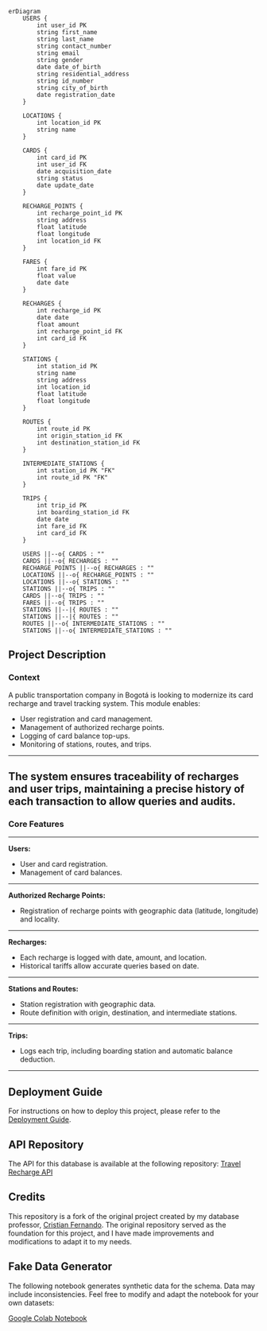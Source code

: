 ```mermaid
erDiagram
    USERS {
        int user_id PK
        string first_name
        string last_name
        string contact_number
        string email
        string gender
        date date_of_birth
        string residential_address
        string id_number
        string city_of_birth
        date registration_date
    }

    LOCATIONS {
        int location_id PK
        string name
    }

    CARDS {
        int card_id PK
        int user_id FK
        date acquisition_date
        string status
        date update_date
    }

    RECHARGE_POINTS {
        int recharge_point_id PK
        string address
        float latitude
        float longitude
        int location_id FK
    }

    FARES {
        int fare_id PK
        float value
        date date
    }

    RECHARGES {
        int recharge_id PK
        date date
        float amount
        int recharge_point_id FK
        int card_id FK
    }

    STATIONS {
        int station_id PK
        string name
        string address
        int location_id
        float latitude
        float longitude
    }

    ROUTES {
        int route_id PK
        int origin_station_id FK
        int destination_station_id FK
    }

    INTERMEDIATE_STATIONS {
        int station_id PK "FK"
        int route_id PK "FK"
    }

    TRIPS {
        int trip_id PK
        int boarding_station_id FK
        date date
        int fare_id FK
        int card_id FK
    }

    USERS ||--o{ CARDS : ""
    CARDS ||--o{ RECHARGES : ""
    RECHARGE_POINTS ||--o{ RECHARGES : ""
    LOCATIONS ||--o{ RECHARGE_POINTS : ""
    LOCATIONS ||--o{ STATIONS : ""
    STATIONS ||--o{ TRIPS : ""
    CARDS ||--o{ TRIPS : ""
    FARES ||--o{ TRIPS : ""
    STATIONS ||--|{ ROUTES : ""
    STATIONS ||--|{ ROUTES : ""
    ROUTES ||--o{ INTERMEDIATE_STATIONS : ""
    STATIONS ||--o{ INTERMEDIATE_STATIONS : ""
```

## Project Description

### Context

A public transportation company in Bogotá is looking to modernize its card recharge and travel tracking system. This module enables:

- User registration and card management.
- Management of authorized recharge points.
- Logging of card balance top-ups.
- Monitoring of stations, routes, and trips.
---
The system ensures traceability of recharges and user trips, maintaining a precise history of each transaction to allow queries and audits.
---
### Core Features
---
**Users:**

- User and card registration.
- Management of card balances.

--- 

**Authorized Recharge Points:**

- Registration of recharge points with geographic data (latitude, longitude) and locality.
---
**Recharges:**

- Each recharge is logged with date, amount, and location.
- Historical tariffs allow accurate queries based on date.
---
**Stations and Routes:**

- Station registration with geographic data.
- Route definition with origin, destination, and intermediate stations.
---
**Trips:**

- Logs each trip, including boarding station and automatic balance deduction.
---
## Deployment Guide

For instructions on how to deploy this project, please refer to the [Deployment Guide](DEPLOYMENT.md).

## API Repository

The API for this database is available at the following repository:
[Travel Recharge API](https://github.com/FreddyB200/travel-recharge-api)


## Credits

This repository is a fork of the original project created by my database professor, [Cristian Fernando](https://github.com/cfernandom). The original repository served as the foundation for this project, and I have made improvements and modifications to adapt it to my needs.

## Fake Data Generator

The following notebook generates synthetic data for the schema. Data may include inconsistencies. Feel free to modify and adapt the notebook for your own datasets:

[Google Colab Notebook](https://colab.research.google.com/drive/1P0vnmkWPp9hxLaNTr7Ads2Osryb3bWIV?usp=sharing)

